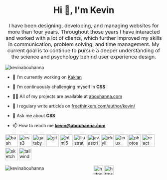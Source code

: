 <h1 align="center">Hi 👋, I'm Kevin</h1>
<h3 align="center" style="font-weight: 400">I have been designing, developing, and managing websites for more than four years. Throughout those years I have interacted and worked with a lot of clients, which further improved my skills in communication, problem solving, and time management. My current goal is to continue to pursue a deeper understanding of the science and psychology behind user experience design.</h3>

<p align="left"> <img src="https://komarev.com/ghpvc/?username=kevinabouhanna" alt="kevinabouhanna" /> </p>

- 🔭 I’m currently working on [Kaklan](jiroachkarian/kaklan.cf)

- 🌱 I’m continuously challenging myself in **CSS**

- 👨‍💻 All of my projects are available at [abouhanna.com](abouhanna.com)

- 📝 I regulary write articles on [freethinkers.com/author/kevin/](freethinkers.com/author/kevin/)

- 💬 Ask me about **CSS**

- 📫 How to reach me **kevin@abouhanna.com**

<p align="left"><img src="https://www.vectorlogo.zone/logos/gnu_bash/gnu_bash-icon.svg" alt="bash" width="40" height="40"/> <img src="https://devicons.github.io/devicon/devicon.git/icons/css3/css3-original-wordmark.svg" alt="css3" width="40" height="40"/> <img src="https://www.vectorlogo.zone/logos/gatsbyjs/gatsbyjs-icon.svg" alt="gatsby" width="40" height="40"/> <img src="https://www.vectorlogo.zone/logos/git-scm/git-scm-icon.svg" alt="git" width="40" height="40"/> <img src="https://devicons.github.io/devicon/devicon.git/icons/html5/html5-original-wordmark.svg" alt="html5" width="40" height="40"/> <img src="https://www.vectorlogo.zone/logos/adobe_illustrator/adobe_illustrator-icon.svg" alt="illustrator" width="40" height="40"/> <img src="https://devicons.github.io/devicon/devicon.git/icons/javascript/javascript-original.svg" alt="javascript" width="40" height="40"/> <img src="https://www.vectorlogo.zone/logos/jekyllrb/jekyllrb-icon.svg" alt="jekyll" width="40" height="40"/> <img src="https://devicons.github.io/devicon/devicon.git/icons/linux/linux-original.svg" alt="linux" width="40" height="40"/> <img src="https://devicons.github.io/devicon/devicon.git/icons/photoshop/photoshop-plain.svg" alt="photoshop" width="40" height="40"/> <img src="https://devicons.github.io/devicon/devicon.git/icons/react/react-original-wordmark.svg" alt="react" width="40" height="40"/> <img src="https://www.vectorlogo.zone/logos/sketchapp/sketchapp-icon.svg" alt="sketch" width="40" height="40"/> <img src="https://www.vectorlogo.zone/logos/tailwindcss/tailwindcss-icon.svg" alt="tailwind" width="40" height="40"/></p>

<p><img align="left" src="https://github-readme-stats.vercel.app/api/top-langs/?username=kevinabouhanna&layout=compact&hide=html" alt="kevinabouhanna" /></p>

<p align="center">
<a href="https://www.linkedin.com/in/kevinabouhanna/" target="blank"><img align="center" src="https://cdn.jsdelivr.net/npm/simple-icons@3.0.1/icons/linkedin.svg" alt="https://www.linkedin.com/in/kevinabouhanna/" height="30" width="30" /></a>
<a href="https://stackoverflow.com/users/10754827/kevin-abou-hanna?tab=profile" target="blank"><img align="center" src="https://cdn.jsdelivr.net/npm/simple-icons@3.0.1/icons/stackoverflow.svg" alt="https://stackoverflow.com/users/10754827/kevin-abou-hanna?tab=profile" height="30" width="30" /></a>
</p>
